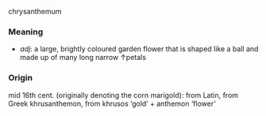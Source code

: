 chrysanthemum
### Meaning
+ _adj_: a large, brightly coloured garden flower that is shaped like a ball and made up of many long narrow ↑petals

### Origin

mid 16th cent. (originally denoting the corn marigold): from Latin, from Greek khrusanthemon, from khrusos ‘gold’ + anthemon ‘flower’
